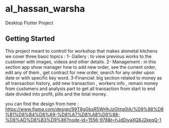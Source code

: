 # al_hassan_warsha

Desktop Flutter Project

## Getting Started

This project meant to controll for workshop that makes alometal kitchens
we cover three basic topics :
1- Gallery : to view previous works to the customer with images, videos and other details.
2- Management : in this section app show manager how to add new order, see the current order, edit any of them , get contract for new order, search for any order upon date or with specific key word.
3-Financial: big section related to money as  all transaction history, add new transaction , workers info , remain money from customers and analysis part to get all transaction from start to end date divided into profit, pills and the total money.

you can find the design from here : https://www.figma.com/design/99T8gGbxR5WHhJzGhtg0IA/%D9%88%D8%B1%D8%B4%D8%A9-%D8%A7%D8%A8%D9%88-%D8%AD%D8%B3%D9%86?node-id=1556-978&t=hJdDivaXQ8J2keqQ-1